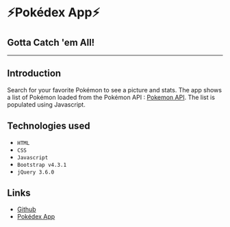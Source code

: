 # ⚡️Pokédex App⚡️

## Gotta Catch 'em All!

---

## Introduction

Search for your favorite Pokémon to see a picture and stats. The app shows a list of Pokémon loaded from the Pokémon API : [Pokemon API](https://pokeapi.co/api/v2/pokemon/?limit=150). The list is populated using Javascript.

## Technologies used

-   `HTML`
-   `CSS`
-   `Javascript`
-   `Bootstrap v4.3.1`
-   `jQuery 3.6.0`

## Links

-   [Github](https://github.com/faratim/pokedex-js-app.git)
-   [Pokédex App](https://faratim.github.io/pokedex-js-app/)
